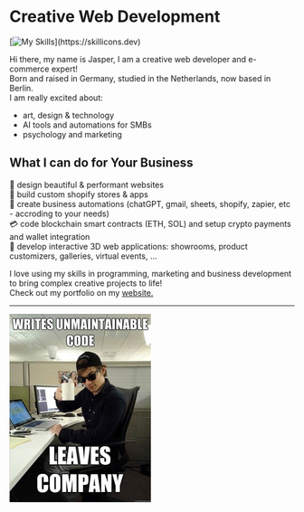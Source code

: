 # Creative Web Development
[![My Skills](https://skillicons.dev/icons?i=js,react,threejs,blender,p5js,photoshop,html,css,tailwind,nextjs,solidity,mongodb,docker,r,)](https://skillicons.dev)

Hi there, my name is Jasper, I am a creative web developer and e-commerce expert!  
Born and raised in Germany, studied in the Netherlands, now based in Berlin.  
I am really excited about:

- art, design & technology
- AI tools and automations for SMBs
- psychology and marketing
  
## What I can do for Your Business 
  
  🎨 design beautiful & performant websites   
  🤑 build custom shopify stores & apps    
  🤖 create business automations (chatGPT, gmail, sheets, shopify, zapier, etc - accroding to your needs)     
  💳 code blockchain smart contracts (ETH, SOL) and setup crypto payments and wallet integration    
  📝 develop interactive 3D web applications: showrooms, product customizers, galleries, virtual events, ...

I love using my skills in programming, marketing and business development to bring complex creative projects to life!  
Check out my portfolio on my [website.](https://dankylabs.com)

---
![programmer humor](code.jpg)
